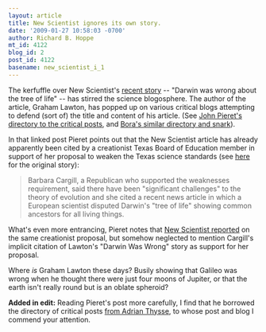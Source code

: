 ```yaml
---
layout: article
title: New Scientist ignores its own story.
date: '2009-01-27 10:58:03 -0700'
author: Richard B. Hoppe
mt_id: 4122
blog_id: 2
post_id: 4122
basename: new_scientist_i_1
---
```

The kerfuffle over New Scientist's [recent story](http://www.newscientist.com/article/mg20126921.600-why-darwin-was-wrong-about-the-tree-of-life.html?DCMP=OTC-rss&amp;nsref=online-news) -- "Darwin was wrong about the tree of life" -- has stirred the science blogosphere.  The author of the article, Graham Lawton, has popped up on various critical blogs attempting to defend (sort of) the title and content of his article.  (See [John Pieret's directory to the critical posts](http://dododreams.blogspot.com/2009/01/still-wrong.html), and [Bora's similar directory and snark](http://scienceblogs.com/clock/2009/01/graham_lawton_was_wrong.php)).

In that linked post Pieret points out that the New Scientist article has already apparently been cited by a creationist Texas Board of Education member in support of her  proposal to weaken the Texas science standards (see [here](http://www.freep.com/article/20090123/NEWS07/90123017/1009/Texas+school+board+votes+to+drop+evolution+%E2%80%98weaknesses++from+curriculum) for the original story):

> Barbara Cargill, a Republican who supported the weaknesses requirement, said there have been "significant challenges" to the theory of evolution and she cited a recent news article in which a European scientist disputed Darwin's "tree of life" showing common ancestors for all living things.

What's even more entrancing, Pieret  notes that [New Scientist reported](http://www.newscientist.com/article/dn16485-creationism-defeated-in-texas.html) on the same creationist proposal, but somehow neglected to mention Cargill's implicit citation of Lawton's "Darwin Was Wrong" story as support for her proposal.

Where _is_ Graham Lawton these days?  Busily showing that Galileo was wrong when he thought there were just four moons of Jupiter, or that the earth isn't really round but is an oblate spheroid?

**Added in edit:**  Reading Pieret's post more carefully, I find that he borrowed the directory of critical posts [from Adrian Thysse](http://evolvingwithdarwin.blogspot.com/2009/01/great-graham-lawton-smackdown.html), to whose post and blog I commend your attention.
